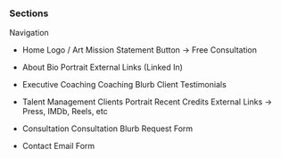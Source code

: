 ### Sections

Navigation
- Home 
     Logo / Art
     Mission Statement
     Button -> 
     Free Consultation
   
- About
     Bio
     Portrait
     External Links (Linked In)

- Executive Coaching
   Coaching Blurb
   Client Testimonials

- Talent Management
    Clients
        Portrait
        Recent Credits
        External Links -> Press, IMDb, Reels, etc

- Consultation
    Consultation Blurb
    Request Form

- Contact
   Email Form
